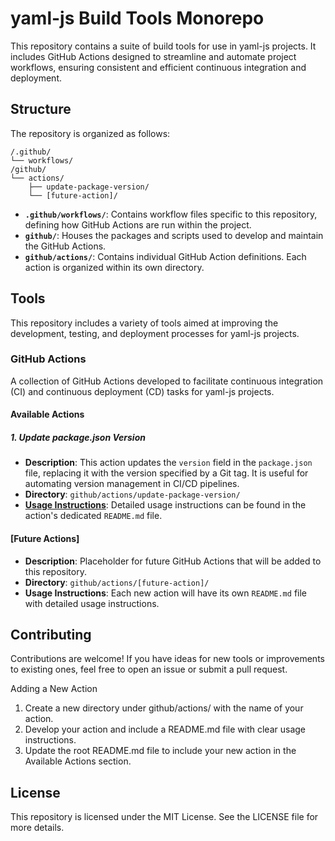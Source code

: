 # yaml-js Build Tools Monorepo

This repository contains a suite of build tools for use in yaml-js projects. It includes GitHub Actions designed to streamline and automate project workflows, ensuring consistent and efficient continuous integration and deployment.

## Structure

The repository is organized as follows:

```
/.github/
└── workflows/
/github/
└── actions/
    ├── update-package-version/
    └── [future-action]/
```

- **`.github/workflows/`**: Contains workflow files specific to this repository, defining how GitHub Actions are run within the project.
- **`github/`**: Houses the packages and scripts used to develop and maintain the GitHub Actions.
- **`github/actions/`**: Contains individual GitHub Action definitions. Each action is organized within its own directory.

## Tools

This repository includes a variety of tools aimed at improving the development, testing, and deployment processes for yaml-js projects.

### GitHub Actions

A collection of GitHub Actions developed to facilitate continuous integration (CI) and continuous deployment (CD) tasks for yaml-js projects.

#### Available Actions

##### 1. Update package.json Version

- **Description**: This action updates the `version` field in the `package.json` file, replacing it with the version specified by a Git tag. It is useful for automating version management in CI/CD pipelines.
- **Directory**: `github/actions/update-package-version/`
- **[Usage Instructions](github/actions/update-package-version/README.md)**: Detailed usage instructions can be found in the action's dedicated `README.md` file.

#### [Future Actions]

- **Description**: Placeholder for future GitHub Actions that will be added to this repository.
- **Directory**: `github/actions/[future-action]/`
- **Usage Instructions**: Each new action will have its own `README.md` file with detailed usage instructions.

## Contributing

Contributions are welcome! If you have ideas for new tools or improvements to existing ones, feel free to open an issue or submit a pull request.

Adding a New Action

1. Create a new directory under github/actions/ with the name of your action.
2. Develop your action and include a README.md file with clear usage instructions.
3. Update the root README.md file to include your new action in the Available Actions section.

## License

This repository is licensed under the MIT License. See the LICENSE file for more details.


